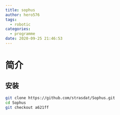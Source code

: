 ```yaml
---
title: sophus
author: hero576
tags:
  - robotic
categories:
  - programme
date: 2020-09-25 21:46:53
---
```

> 

<!-- more -->

# 简介
## 安装
```bash
git clone https://github.com/strasdat/Sophus.git
cd Sophus
git checkout a621ff
````


